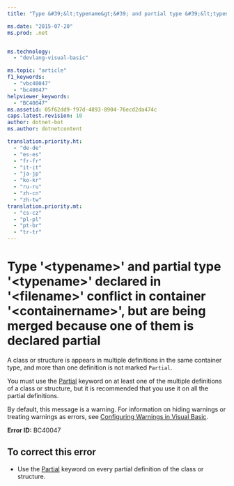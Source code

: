 ```yaml
---
title: "Type &#39;&lt;typename&gt;&#39; and partial type &#39;&lt;typename&gt;&#39; declared in &#39;&lt;filename&gt;&#39; conflict in container &#39;&lt;containername&gt;&#39;, but are being merged because one of them is declared partial | Microsoft Docs"

ms.date: "2015-07-20"
ms.prod: .net


ms.technology: 
  - "devlang-visual-basic"

ms.topic: "article"
f1_keywords: 
  - "vbc40047"
  - "bc40047"
helpviewer_keywords: 
  - "BC40047"
ms.assetid: 05f62dd9-f97d-4893-8904-76ecd2da474c
caps.latest.revision: 10
author: dotnet-bot
ms.author: dotnetcontent

translation.priority.ht: 
  - "de-de"
  - "es-es"
  - "fr-fr"
  - "it-it"
  - "ja-jp"
  - "ko-kr"
  - "ru-ru"
  - "zh-cn"
  - "zh-tw"
translation.priority.mt: 
  - "cs-cz"
  - "pl-pl"
  - "pt-br"
  - "tr-tr"
---
```

# Type &#39;&lt;typename&gt;&#39; and partial type &#39;&lt;typename&gt;&#39; declared in &#39;&lt;filename&gt;&#39; conflict in container &#39;&lt;containername&gt;&#39;, but are being merged because one of them is declared partial
A class or structure is appears in multiple definitions in the same container type, and more than one definition is not marked `Partial`.  
  
 You must use the [Partial](../../visual-basic/language-reference/modifiers/partial.md) keyword on at least one of the multiple definitions of a class or structure, but it is recommended that you use it on all the partial definitions.  
  
 By default, this message is a warning. For information on hiding warnings or treating warnings as errors, see [Configuring Warnings in Visual Basic](https://docs.microsoft.com/visualstudio/ide/configuring-warnings-in-visual-basic).  
  
 **Error ID:** BC40047  
  
## To correct this error  
  
-   Use the [Partial](../../visual-basic/language-reference/modifiers/partial.md) keyword on every partial definition of the class or structure.